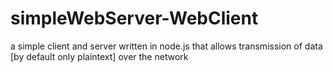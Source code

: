 # simpleWebServer-WebClient

a simple client and server written in node.js that allows transmission of data [by default only plaintext] over the network